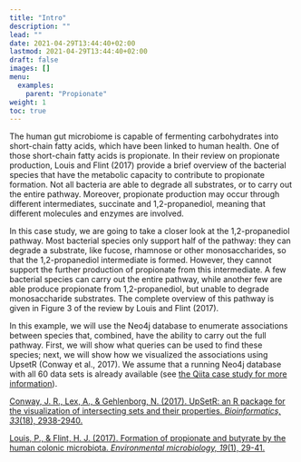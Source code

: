 ```yaml
---
title: "Intro"
description: ""
lead: ""
date: 2021-04-29T13:44:40+02:00
lastmod: 2021-04-29T13:44:40+02:00
draft: false
images: []
menu: 
  examples:
    parent: "Propionate"
weight: 1
toc: true
---
```


The human gut microbiome is capable of fermenting carbohydrates into short-chain fatty acids, which have been linked to human health. One of those short-chain fatty acids is propionate. In their review on propionate production, Louis and Flint (2017) provide a brief overview of the bacterial species that have the metabolic capacity to contribute to propionate formation. Not all bacteria are able to degrade all substrates, or to carry out the entire pathway. Moreover, propionate production may occur through different intermediates, succinate and 1,2-propanediol, meaning that different molecules and enzymes are involved. 

In this case study, we are going to take a closer look at the 1,2-propanediol pathway. Most bacterial species only support half of the pathway: they can degrade a substrate, like fucose, rhamnose or other monosaccharides, so that the  1,2-propanediol intermediate is formed. However, they cannot support the further production of propionate from this intermediate. A few bacterial species can carry out the entire pathway, while another few are able produce propionate from 1,2-propanediol, but unable to degrade monosaccharide substrates. The complete overview of this pathway is given in Figure 3 of the review by Louis and Flint (2017). 

In this example, we will use the Neo4j database to enumerate associations between species that, combined, have the ability to carry out the full pathway. First, we will show what queries can be used to find these species; next, we will show how we visualized the associations using UpsetR (Conway et al., 2017). We assume that a running Neo4j database with all 60 data sets is already available (see <a href="../../qiita/intro">the Qiita case study for more information</a>). 

<a href="https://academic.oup.com/bioinformatics/article/33/18/2938/3884387">Conway, J. R., Lex, A., & Gehlenborg, N. (2017). UpSetR: an R package for the visualization of intersecting sets and their properties. <i>Bioinformatics, 33</i>(18), 2938-2940.</a>

<a href="https://sfamjournals.onlinelibrary.wiley.com/doi/10.1111/1462-2920.13589">Louis, P., & Flint, H. J. (2017). Formation of propionate and butyrate by the human colonic microbiota. <i>Environmental microbiology, 19</i>(1), 29-41.</a>